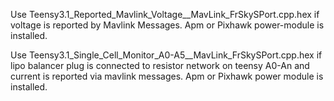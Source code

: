 Use Teensy3.1_Reported_Mavlink_Voltage__MavLink_FrSkySPort.cpp.hex if voltage is reported by Mavlink Messages. Apm or Pixhawk power-module is installed.

Use Teensy3.1_Single_Cell_Monitor_A0-A5__MavLink_FrSkySPort.cpp.hex if lipo balancer plug is connected to resistor network on teensy A0-An and current is reported via mavlink messages. Apm or Pixhawk power module is installed.